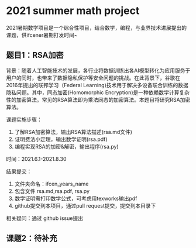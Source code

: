 # 2021 summer math project

2021暑期数学项目是一个综合性项目，结合数学，编程，与业界技术进展提出的课题，供ifcener暑期打发时间~

## 题目1：RSA加密
背景：随着人工智能技术的发展，各行业将数据训练出各AI模型转化为应用服务于用户的同时，也带来了数据隐私保护等安全问题的挑战。在此背景下，谷歌在2016年提出的联邦学习（Federal Learning)技术用于解决多设备联合训练的数据隐私问题。其中，同态加密(Homomorphic Encryption)是一种依赖数学计算复杂性的加密算法。常见的RSA算法即为乘法同态的加密算法。本题目将研究RSA加密算法。

课题实施步骤：
1. 了解RSA加密算法，输出RSA算法描述(rsa.md文件)
2. 证明费法小定理，输出数学证明(rsa.pdf)
3. 编程实现RSA的加密&解密，输出程序(rsa.py)

时间：2021.6.1-2021.8.30

结果提交：
1. 文件夹命名：ifcen_years_name
2. 包含文件 rsa.md,rsa.pdf, rsa.py
3. 数学证明需打印数学公式，可考虑用texworks输出pdf
4. github提交到本项目，通过pull request提交，提交到本目录下

相关疑问：通过 github issue提出


## 课题2：待补充
